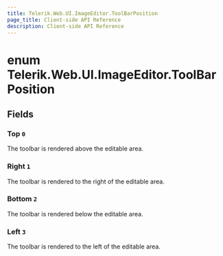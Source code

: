 ```yaml
---
title: Telerik.Web.UI.ImageEditor.ToolBarPosition
page_title: Client-side API Reference
description: Client-side API Reference
---
```


# enum Telerik.Web.UI.ImageEditor.ToolBarPosition

## Fields

### Top `0`

The toolbar is rendered above the editable area.

### Right `1`

The toolbar is rendered to the right of the editable area.

### Bottom `2`

The toolbar is rendered below the editable area.

### Left `3`

The toolbar is rendered to the left of the editable area.


